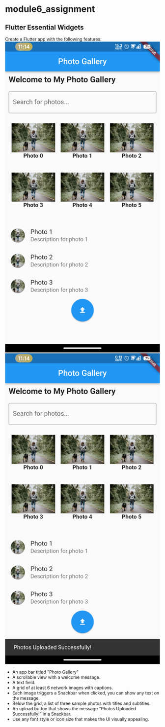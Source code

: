 # module6_assignment

## Flutter Essential Widgets
Create a Flutter app with the following features:
![Alt text](Screenshot_20230918-231426_module5_assignment.png) ![Alt text](Screenshot_20230918-231436_module5_assignment.png)
- An app bar titled "Photo Gallery"
- A scrollable view with a welcome message.
- A text field.
- A grid of at least 6 network images with captions.
- Each image triggers a Snackbar when clicked, you can show any text on the message.
- Below the grid, a list of three sample photos with titles and subtitles.
- An upload button that shows the message “Photos Uploaded Successfully!” in a Snackbar.
- Use any font style or icon size that makes the UI visually appealing.



